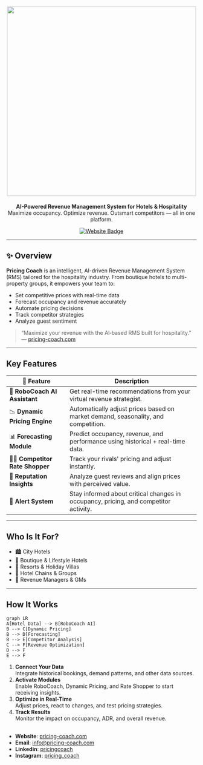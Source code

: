 <h1 align="center">
  <img style="width: 500px" src="https://booking.pricing-coach.com/assets/images/icon/svg/logo.svg">
</h1>
<p align="center">
  <strong>AI-Powered Revenue Management System for Hotels & Hospitality</strong><br>
  Maximize occupancy. Optimize revenue. Outsmart competitors — all in one platform.
</p>

<p align="center">
  <a href="https://www.pricing-coach.com" target="_blank"><img src="https://img.shields.io/badge/Website-pricing--coach.com-4B8BF4?style=for-the-badge&logo=internet-explorer" alt="Website Badge"/></a>
</p>

---

## ✨ Overview

**Pricing Coach** is an intelligent, AI-driven Revenue Management System (RMS) tailored for the hospitality industry. From boutique hotels to multi-property groups, it empowers your team to:

- Set competitive prices with real-time data
- Forecast occupancy and revenue accurately
- Automate pricing decisions
- Track competitor strategies
- Analyze guest sentiment

> “Maximize your revenue with the AI‑based RMS built for hospitality.” — [pricing-coach.com](https://www.pricing-coach.com)

---

## Key Features

| 🚀 Feature | Description |
|-----------|----------------|
| 🤖 **RoboCoach AI Assistant** | Get real-time recommendations from your virtual revenue strategist. |
| 📉 **Dynamic Pricing Engine** | Automatically adjust prices based on market demand, seasonality, and competition. |
| 📊 **Forecasting Module** | Predict occupancy, revenue, and performance using historical + real-time data. |
| 🕵️‍♀️ **Competitor Rate Shopper** | Track your rivals' pricing and adjust instantly. |
| 💬 **Reputation Insights** | Analyze guest reviews and align prices with perceived value. |
| 🔔 **Alert System** | Stay informed about critical changes in occupancy, pricing, and competitor activity. |

---

## Who Is It For?

- 🏙️ City Hotels  
- 🏡 Boutique & Lifestyle Hotels  
- 🌴 Resorts & Holiday Villas  
- 🏢 Hotel Chains & Groups  
- 👥 Revenue Managers & GMs

---

## How It Works

```mermaid
graph LR
A[Hotel Data] --> B[RoboCoach AI]
B --> C[Dynamic Pricing]
B --> D[Forecasting]
B --> E[Competitor Analysis]
C --> F[Revenue Optimization]
D --> F
E --> F
```

1. **Connect Your Data**  
   Integrate historical bookings, demand patterns, and other data sources.
2. **Activate Modules**  
   Enable RoboCoach, Dynamic Pricing, and Rate Shopper to start receiving insights.
3. **Optimize in Real-Time**  
   Adjust prices, react to changes, and test pricing strategies.
4. **Track Results**  
   Monitor the impact on occupancy, ADR, and overall revenue.

## 

- **Website**: [pricing-coach.com](https://pricing-coach.com)
- **Email**: [info@pricing-coach.com](mailto:info@pricing-coach.com)
- **Linkedin**: [pricingcoach](https://tr.linkedin.com/company/pricingcoach)
- **Instagram**: [pricing_coach](https://www.instagram.com/pricing_coach/)
